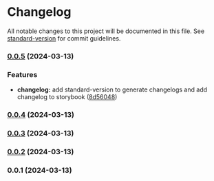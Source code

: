 # Changelog

All notable changes to this project will be documented in this file. See [standard-version](https://github.com/conventional-changelog/standard-version) for commit guidelines.

### [0.0.5](https://github.com/JDoro/component-library-practice/compare/v0.0.4...v0.0.5) (2024-03-13)


### Features

* **changelog:** add standard-version to generate changelogs and  add changelog to storybook ([8d56048](https://github.com/JDoro/component-library-practice/commit/8d560484aba347e535ffec947220743fd8270f33))

### [0.0.4](https://github.com/JDoro/component-library-practice/compare/v0.0.3...v0.0.4) (2024-03-13)

### [0.0.3](https://github.com/JDoro/component-library-practice/compare/v0.0.2...v0.0.3) (2024-03-13)

### [0.0.2](https://github.com/JDoro/component-library-practice/compare/v0.0.1...v0.0.2) (2024-03-13)

### 0.0.1 (2024-03-13)
